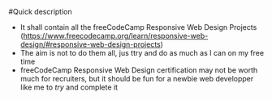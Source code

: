 #Quick description

* It shall contain all the freeCodeCamp Responsive Web Design Projects (https://www.freecodecamp.org/learn/responsive-web-design/#responsive-web-design-projects)
* The aim is not to do them all, jus ttry and do as much as I can on my free time
* freeCodeCamp Responsive Web Design certification may not be worth much for recruiters, but it should be fun for a newbie web developper like me to *try* and complete it
